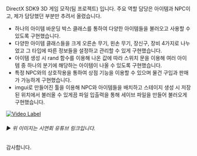 DirectX SDK9 3D 게임 모작(팀 프로젝트) 입니다.
주요 역할 담당은 아이템과 NPC이고, 제가 담당했던 부분만 추려서 올렸습니다.

- 하나의 아이템 바운딩 박스 클래스를 통하여 다양한 아이템들을 불러오고 사용할 수 있도록 구현했습니다.
- 다양한 아이템 클래스들을 크게 오른손 무기, 왼손 무기, 장신구, 장비 4가지로 나누었고 그 타입에 따른 정보들을 설정하고 관리할 수 있게 구현했습니다.
- 아이템 생성 시 rand 함수를 이용해 나온 값에 따라 스위치 문을 이용해 여러 아이템 중 하나의 분기에 해당하는 아이템이 나올 수 있도록 구현했습니다.
- 특정 NPC와의 상호작용을 통하여 상점 기능을 이용할 수 있으며 물건 구입과 판매가 가능하게 구현했습니다.
- imgui로 만들어진 툴을 이용해 NPC와 아이템들을 배치하고 스테이지 생성 시 저장된 위치에서 불러올 수 있게끔 파일 입출력을 통해 세이브 파일을 만들어 불러오게 구현했습니다.

[![Video Label](http://img.youtube.com/vi/Di28Ud8U1IY/0.jpg)](https://youtu.be/Di28Ud8U1IY)
###### ▶ 위 이미지는 시연회 유튜브 링크입니다.
감사합니다.
